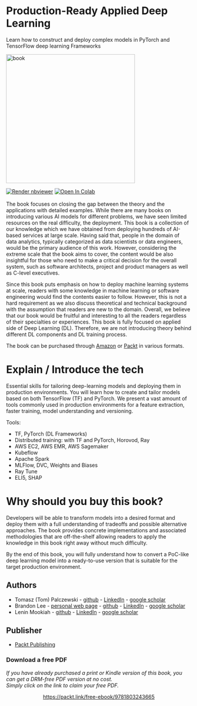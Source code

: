 # Production-Ready Applied Deep Learning
Learn how to construct and deploy complex models in PyTorch and TensorFlow deep learning Frameworks

<img src="https://images-na.ssl-images-amazon.com/images/I/61mz-jkb2jL.jpg" title="book" width="350"/>

<br/>

<a href="https://nbviewer.jupyter.org/github/PacktPublishing/Production-Ready-Applied-Deep-Learning/blob/main/index.ipynb"><img src="https://raw.githubusercontent.com/jupyter/design/master/logos/Badges/nbviewer_badge.svg" alt="Render nbviewer" /></a> <a href="https://colab.research.google.com/github/PacktPublishing/Production-Ready-Applied-Deep-Learning/blob/main/index.ipynb" target="_parent"><img src="https://colab.research.google.com/assets/colab-badge.svg" alt="Open In Colab"/></a>
<br/><br/>
The book focuses on closing the gap between the theory and the applications with detailed examples. While there are many books on introducing various AI models for different problems, we have seen limited resources on the real difficulty, the deployment. This book is a collection of our knowledge which we have obtained from deploying hundreds of AI-based services at large scale. Having said that, people in the domain of data analytics, typically categorized as data scientists or data engineers, would be the primary audience of this work. However, considering the extreme scale that the book aims to cover, the content would be also insightful for those who need to make a critical decision for the overall system, such as software architects, project and product managers as well as C-level executives.


Since this book puts emphasis on how to deploy machine learning systems at scale, readers with some knowledge in machine learning or software engineering would find the contents easier to follow. However, this is not a hard requirement as we also discuss theoretical and technical background with the assumption that readers are new to the domain. Overall, we believe that our book would be fruitful and interesting to all the readers regardless of their specialties or experiences. This book is fully focused on applied side of Deep Learning (DL). Therefore, we are not introducing theory behind different DL components and DL training process.

The book can be purchased through [Amazon](https://www.amazon.com/Production-Ready-Applied-Deep-Learning-TensorFlow/dp/180324366X) or [Packt](https://www.packtpub.com/product/production-ready-applied-deep-learning/9781803243665) in various formats.

# Explain / Introduce the tech

Essential skills for tailoring deep-learning models and deploying them in production environments. You will learn how to create and tailor models based on both TensorFlow (TF) and PyTorch. We present a vast amount of tools commonly used in production environments for a feature extraction, faster training, model understanding and versioning.

Tools:
* TF, PyTorch (DL Frameworks)
* Distributed training: with TF and PyTorch, Horovod, Ray
* AWS EC2, AWS EMR, AWS Sagemaker
* Kubeflow
* Apache Spark
* MLFlow, DVC, Weights and Biases
* Ray Tune
* ELI5, SHAP


# Why should you buy this book?

Developers will be able to transform models into a desired format and deploy them with a full understanding of tradeoffs and possible alternative approaches. The book provides concrete implementations and associated methodologies that are off-the-shelf allowing readers to apply the knowledge in this book right away without much difficulty.

By the end of this book, you will fully understand how to convert  a PoC-like deep learning model into a ready-to-use version that is suitable for the target production environment.

## Authors
* Tomasz (Tom) Palczewski - [github](https://github.com/tpalczew) - [LinkedIn](https://www.linkedin.com/in/tomaszpalczewski/) - [google scholar](https://scholar.google.com/citations?user=v5PUqKkAAAAJ&hl=en)
* Brandon Lee - [personal web page](https://ljj7975.github.io/) - [github](https://github.com/ljj7975) - [LinkedIn](https://www.linkedin.com/in/ljj7975/) - [google scholar](https://scholar.google.ca/citations?user=iMOQIAYAAAAJ&hl=en)
* Lenin Mookiah - [github](https://github.com/leninworld) - [LinkedIn](https://www.linkedin.com/in/lenin~/) - [google scholar](https://scholar.google.com/citations?user=6JeebN0AAAAJ&hl=en)

## Publisher

* [Packt Publishing](https://www.packtpub.com/about)
### Download a free PDF

 <i>If you have already purchased a print or Kindle version of this book, you can get a DRM-free PDF version at no cost.<br>Simply click on the link to claim your free PDF.</i>
<p align="center"> <a href="https://packt.link/free-ebook/9781803243665">https://packt.link/free-ebook/9781803243665 </a> </p>